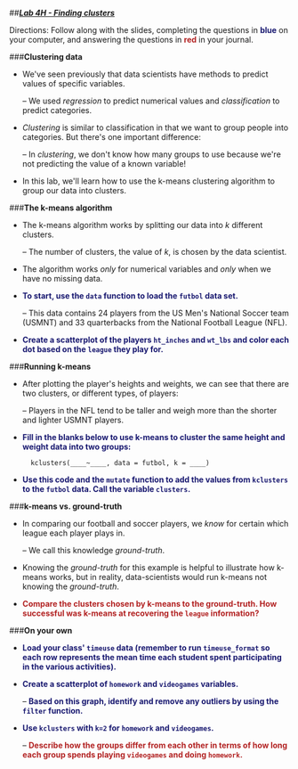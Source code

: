 ##***<u>Lab 4H - Finding clusters</u>***

Directions: Follow along with the slides, completing the questions in <span style="color:midnightblue;">**blue**</span> on your computer, and answering the questions in <span style="color:firebrick;">**red**</span> in your journal.

###**Clustering data**
* We've seen previously that data scientists have methods to predict values of specific
variables.

    – We used *regression* to predict numerical values and *classification* to predict
    categories.

* *Clustering* is similar to classification in that we want to group people into categories. But there's one important difference:

    – In *clustering*, we don't know how many groups to use because we're not predicting
    the value of a known variable!

* In this lab, we'll learn how to use the k-means clustering algorithm to group our data into
clusters.

###**The k-means algorithm**
* The k-means algorithm works by splitting our data into *k* different clusters.

    – The number of clusters, the value of *k*, is chosen by the data scientist.

* The algorithm works *only* for numerical variables and *only* when we have no missing data.

* <span style="color:midnightblue;">**To start, use the ```data``` function to load the ```futbol``` data set.**</span>

    – This data contains 24 players from the US Men's National Soccer team (USMNT)
    and 33 quarterbacks from the National Football League (NFL).

* <span style="color:midnightblue;">**Create a scatterplot of the players ```ht_inches``` and ```wt_lbs``` and color each dot based on the ```league``` they play for.**</span>

###**Running k-means**
* After plotting the player's heights and weights, we can see that there are two clusters, or
different types, of players:

    – Players in the NFL tend to be taller and weigh more than the shorter and lighter
    USMNT players.

* <span style="color:midnightblue;">**Fill in the blanks below to use k-means to cluster the same height and weight data into two
groups:**</span>

        kclusters(____~____, data = futbol, k = ____)

* <span style="color:midnightblue;">**Use this code and the ```mutate``` function to add the values from ```kclusters``` to the ```futbol```
data. Call the variable ```clusters```.**</span>

###**k-means vs. ground-truth**
* In comparing our football and soccer players, we *know* for certain which league each player
plays in.

    – We call this knowledge *ground-truth*.

* Knowing the *ground-truth* for this example is helpful to illustrate how k-means works, but in reality, data-scientists would run k-means not knowing the *ground-truth*.

* <span style="color:firebrick;">**Compare the clusters chosen by k-means to the ground-truth. How successful was k-means
at recovering the ```league``` information?**</span>

###**On your own**
* <span style="color:midnightblue;">**Load your class' ```timeuse``` data (remember to run ```timeuse_format``` so each row represents the mean time each student spent participating in the various activities).**</span>

* <span style="color:midnightblue;">**Create a scatterplot of ```homework``` and ```videogames``` variables.**</span>

    – <span style="color:midnightblue;">**Based on this graph, identify and remove any outliers by using the ```filter``` function.**</span>

* <span style="color:midnightblue;">**Use ```kclusters``` with ```k=2``` for ```homework``` and ```videogames```.**</span>

    – <span style="color:firebrick;">**Describe how the groups differ from each other in terms of how long each
    group spends playing ```videogames``` and doing ```homework```.**</span>